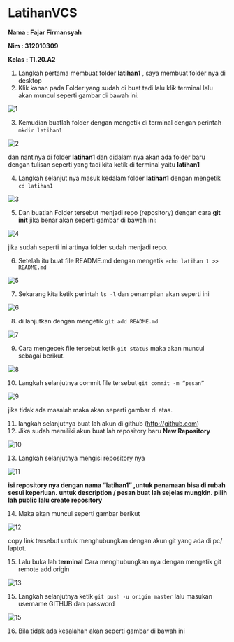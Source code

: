 # LatihanVCS
**Nama	: Fajar Firmansyah**

**Nim	: 312010309**

**Kelas	: TI.20.A2**
 
1. Langkah pertama membuat folder **latihan1** , saya membuat folder nya di desktop
2. Klik kanan pada Folder yang sudah di buat tadi lalu klik terminal lalu akan muncul seperti gambar di bawah ini:

![1](https://user-images.githubusercontent.com/69299625/96339603-fcbd6280-10bf-11eb-853b-87fb3e3381be.jpg)

3. Kemudian buatlah folder dengan mengetik di terminal dengan perintah `mkdir latihan1`

![2](https://user-images.githubusercontent.com/69299625/96339747-a8ff4900-10c0-11eb-92f3-00339d5d1d09.png)

dan nantinya di folder **latihan1** dan didalam nya akan ada folder baru dengan tulisan seperti yang tadi kita ketik di terminal yaitu **latihan1**

4.  Langkah selanjut nya masuk kedalam folder **latihan1** dengan mengetik `cd latihan1`

![3](https://user-images.githubusercontent.com/69299625/96339878-7bff6600-10c1-11eb-8c40-87aa8b7d17b4.png)

5. Dan buatlah Folder tersebut menjadi repo (repository) dengan cara **git init** jika benar akan seperti gambar di bawah ini:

![4](https://user-images.githubusercontent.com/69299625/96339933-def0fd00-10c1-11eb-80fe-1a70bbcadbeb.png)

jika sudah seperti ini artinya folder sudah menjadi repo.

6. Setelah itu buat file README.md dengan mengetik `echo latihan 1 >> README.md`

![5](https://user-images.githubusercontent.com/69299625/96345070-9129c400-10c4-11eb-8ca7-c5c9cf4d97df.png)

7. Sekarang kita ketik perintah `ls -l` dan penampilan akan seperti ini

![6](https://user-images.githubusercontent.com/69299625/96346295-1b722800-10c5-11eb-914c-39dcbd13fd89.png)

8. di lanjutkan dengan mengetik `git add README.md`

![7](https://user-images.githubusercontent.com/69299625/96346478-3729fe00-10c6-11eb-9316-15cf3cf837d1.png)

9. Cara mengecek file tersebut ketik `git status` maka akan muncul sebagai berikut.

![8](https://user-images.githubusercontent.com/69299625/96346638-1615dd00-10c7-11eb-92f4-613003760dfc.png)

10. Langkah selanjutnya commit file tersebut `git commit -m “pesan”`

![9](https://user-images.githubusercontent.com/69299625/96347040-3e9ed680-10c9-11eb-8cbc-3f550ebf960a.png)

jika tidak ada masalah maka akan seperti gambar di atas.

11. langkah selanjutnya buat lah akun di github (http://github.com)
12. Jika sudah memiliki akun buat lah repository baru **New Repository**

![10](https://user-images.githubusercontent.com/69299625/96347130-b40aa700-10c9-11eb-974f-2a7331b922c2.png)

13. Langkah selanjutnya mengisi repository nya

![11](https://user-images.githubusercontent.com/69299625/96347181-36936680-10ca-11eb-92bf-901bea2f23c3.png)

**isi repository nya dengan nama “latihan1” ,untuk penamaan bisa di rubah sesui keperluan.**
**untuk description / pesan buat lah sejelas mungkin.**
**pilih lah public**
**lalu create repository**

14. Maka akan muncul seperti gambar berikut

![12](https://user-images.githubusercontent.com/69299625/96354983-00280c80-1107-11eb-8527-a6ca5f944c44.png)

copy link tersebut untuk menghubungkan dengan akun git yang ada di pc/ laptot.

15. Lalu buka lah **terminal** Cara menghubungkan nya dengan mengetik git remote add origin <link> 

![13](https://user-images.githubusercontent.com/69299625/96355079-ecc97100-1107-11eb-9976-b86fefdeca2e.png)

15. Langkah selanjutnya ketik `git push -u origin master` lalu masukan username GITHUB dan password 

![15](https://user-images.githubusercontent.com/69299625/96355122-65c8c880-1108-11eb-9e2c-a487ef432b4b.png)

16. Bila tidak ada kesalahan akan seperti gambar di bawah ini


